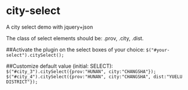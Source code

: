 # city-select
A city select demo with jquery+json

The class of select elements should be: .prov, .city, .dist.

##Activate the plugin on the select boxes of your choice:
    `$("#your-select").citySelect();`

##Customize default value (initial: SELECT):
    `$("#city_3").citySelect({prov:"HUNAN", city:"CHANGSHA"});`
    `$("#city_4").citySelect({prov:"HUNAN", city:"CHANGSHA", dist:"YUELU DISTRICT"});`


